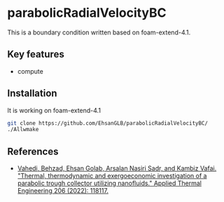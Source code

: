 # parabolicRadialVelocityBC
This is a boundary condition written based on foam-extend-4.1.

## Key features
* compute

## Installation
It is working on foam-extend-4.1
```bash
git clone https://github.com/EhsanGLB/parabolicRadialVelocityBC/
./Allwmake
```

## References
* [Vahedi, Behzad, Ehsan Golab, Arsalan Nasiri Sadr, and Kambiz Vafai. "Thermal, thermodynamic and exergoeconomic investigation of a parabolic trough collector utilizing nanofluids." Applied Thermal Engineering 206 (2022): 118117.](https://www.sciencedirect.com/science/article/abs/pii/S1359431122000813)
